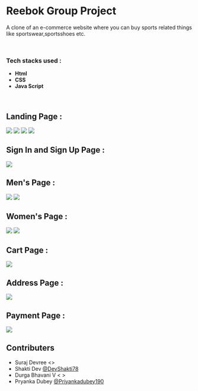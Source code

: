 #  Reebok Group Project

A clone of an e-commerce website where you can buy sports related things like sportswear,sportsshoes etc.

​
### Tech stacks used :

*  **Html** 
*  **CSS** 
*  **Java Script** 

​

## Landing Page :

<img src="https://i.imgur.com/VRi6EBF.png">
<img src="https://i.imgur.com/dj1xpXZ.png">
<img src="https://i.imgur.com/WzjQZrg.png">
<img src="https://i.imgur.com/UIn6vCo.png">

## Sign In and Sign Up Page :

<img src="https://i.imgur.com/bR49I8r.png">

## Men's Page :

<img src="https://i.imgur.com/70aK4IQ.png">
<img src="https://i.imgur.com/V1lPjsk.png">

## Women's Page :

<img src="https://i.imgur.com/93DQhYl.png">
<img src="https://i.imgur.com/7jmZkhK.png">


## Cart Page :

<img src="https://i.imgur.com/cyLtMh9.png">


## Address Page :

<img src="https://i.imgur.com/yMRMzdJ.png">


## Payment Page :

<img src="https://i.imgur.com/73fnURC.png">

## Contributers

- Suraj Devree <>
- Shakti Dev <a href="https://github.com/DevShakti78">@DevShakti78</a>
- Durga Bhavani V < >
- Pryanka Dubey <a href="https://github.com/Priyankadubey190">@Priyankadubey190</a>
